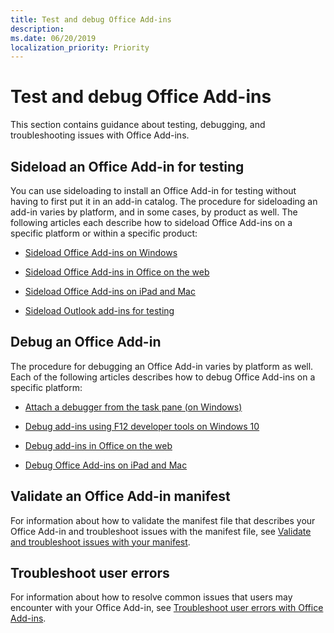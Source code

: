 ```yaml
---
title: Test and debug Office Add-ins
description: 
ms.date: 06/20/2019
localization_priority: Priority
---
```


# Test and debug Office Add-ins

This section contains guidance about testing, debugging, and troubleshooting issues with Office Add-ins.

## Sideload an Office Add-in for testing

You can use sideloading to install an Office Add-in for testing without having to first put it in an add-in catalog. The procedure for sideloading an add-in varies by platform, and in some cases, by product as well. The following articles each describe how to sideload Office Add-ins on a specific platform or within a specific product:

- [Sideload Office Add-ins on Windows](create-a-network-shared-folder-catalog-for-task-pane-and-content-add-ins.md)

- [Sideload Office Add-ins in Office on the web](sideload-office-add-ins-for-testing.md)

- [Sideload Office Add-ins on iPad and Mac](sideload-an-office-add-in-on-ipad-and-mac.md)

- [Sideload Outlook add-ins for testing](/outlook/add-ins/sideload-outlook-add-ins-for-testing)

## Debug an Office Add-in

The procedure for debugging an Office Add-in varies by platform as well. Each of the following articles describes how to debug Office Add-ins on a specific platform:

- [Attach a debugger from the task pane (on Windows)](attach-debugger-from-task-pane.md)

- [Debug add-ins using F12 developer tools on Windows 10](debug-add-ins-using-f12-developer-tools-on-windows-10.md)

- [Debug add-ins in Office on the web](debug-add-ins-in-office-online.md)

- [Debug Office Add-ins on iPad and Mac](debug-office-add-ins-on-ipad-and-mac.md)

## Validate an Office Add-in manifest

For information about how to validate the manifest file that describes your Office Add-in and troubleshoot issues with the manifest file, see [Validate and troubleshoot issues with your manifest](troubleshoot-manifest.md).

## Troubleshoot user errors

For information about how to resolve common issues that users may encounter with your Office Add-in, see [Troubleshoot user errors with Office Add-ins](testing-and-troubleshooting.md).
